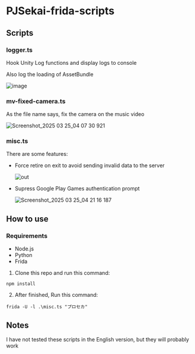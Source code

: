 # PJSekai-frida-scripts
## Scripts
### logger.ts
Hook Unity Log functions and display logs to console

Also log the loading of AssetBundle

![image](https://github.com/user-attachments/assets/86d89e18-2615-42e5-99f4-35a75a77600d)

### mv-fixed-camera.ts
As the file name says, fix the camera on the music video

![Screenshot_2025 03 25_04 07 30 921](https://github.com/user-attachments/assets/e34d21c3-00f4-458e-abc0-852615ea54e4)

### misc.ts
There are some features:
- Force retire on exit to avoid sending invalid data to the server

  ![out](https://github.com/user-attachments/assets/712aa0b6-f172-4413-b464-b5ae287e0d6b)
  
- Supress Google Play Games authentication prompt

  ![Screenshot_2025 03 25_04 21 16 187](https://github.com/user-attachments/assets/05a01dbc-8b8e-45b6-9152-d9f3f767a356)

## How to use
### Requirements
- Node.js
- Python
- Frida

1. Clone this repo and run this command:
```
npm install
```
2. After finished, Run this command:
```
frida -U -l .\misc.ts "プロセカ"
```

## Notes
I have not tested these scripts in the English version, but they will probably work
